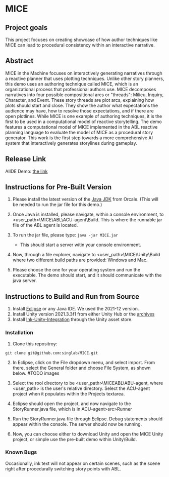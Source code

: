 #  MICE

## Project goals

This project focuses on creating showcase of how author techniques like MICE can lead to procedural consistency within an interactive narrative.


## Abstract

MICE in the Machine focuses on interactively generating narratives through a reactive planner that uses plotting techniques. Unlike other story planners, this demo uses an authoring technique called MICE, which is an organizational process that professional authors use. MICE decomposes narratives into four possible compositional arcs or "threads": Milieu, Inquiry, Character, and Event. These story threads are plot arcs, explaining how plots should start and close. They show the author what expectations the audience may have, how to resolve those expectations, and if there are open plotlines.  While MICE is one example of authoring techniques, it is the first to be used in a computational model of reactive storytelling. The demo features a computational model of MICE implemented in the ABL reactive planning language to evaluate the model of MICE as a procedural story generator. This work is the first step towards a more comprehensive AI system that interactively generates storylines during gameplay.

## Release Link

AIIDE Demo: [the link]()

## Instructions for Pre-Built Version

1. Please install the latest version of the [Java JDK](https://www.oracle.com/java/technologies/downloads/) from Orcale. (This will be needed to run the jar file for this demo.)
2. Once Java is installed, please navigate, within a console environment, to <user_path>\MICE\ABL\ACU-agent\Build. This is where the runnable jar file of the ABL agent is located.
3. To run the jar file, please type: `java -jar MICE.jar` 
    * This should start a server witin your console environment. 

4. Now, through a file explorer, navigate to <user_path>\MICE\Unity\Build where two different build paths are provided: Windows and Mac. 
5. Please choose the one for your operating system and run the executable. The demo should start, and it should communicate with the java server.

## Instructions to Build and Run from Source
1. Install [Eclipse](https://www.eclipse.org/) or any Java IDE. We used the 2021-12 version.
2. Install Unity version 2021.3.3f1 from either Unity Hub or the [archives](https://unity3d.com/get-unity/download/archive) 
3. Install [Ink-Unity-Integration](https://github.com/inkle/ink-unity-integration) through the Unity asset store. 

### Installation

1. Clone this repositroy: 

`git clone git@github.com:singlab/MICE.git`

2. In Eclipse, click on the File dropdown menu, and select import. From there, select the General folder and choose File System, as shown below. #TODO images


2. Select the rool directory to be <user_path>\MICEABL\ABU-agent, where <user_path> is the user's relative directory. Select the ACU-agent project when it populates within the Projects textarea.

3. Eclipse should open the project, and now navigate to the StoryRunner.java file, which is in ACU-agent>src>Runner 

4. Run the StoryRunner.java file through Eclipse. Debug statements should appear within the console. The server should now be running.

5. Now, you can choose either to download Unity and open the MICE Unity project, or simple use the pre-built demo within Unity\Build.


### Known Bugs
Occasionally, ink text will not appear on certain scenes, such as the scene right after procedurally switching story points with ABL. 

